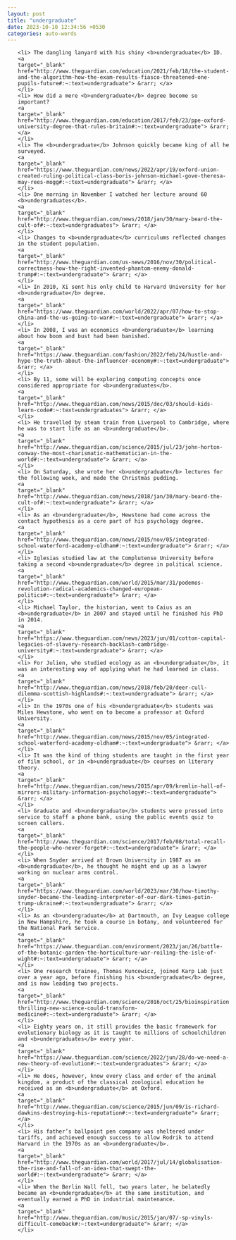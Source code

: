 ```yaml
---
layout: post
title: "undergraduate"
date: 2023-10-10 12:34:56 +0530
categories: auto-words
---
```

<ol>

    <li> The dangling lanyard with his shiny <b>undergraduate</b> ID.
    <a 
    target="_blank" 
    href="http://www.theguardian.com/education/2021/feb/18/the-student-and-the-algorithm-how-the-exam-results-fiasco-threatened-one-pupils-future#:~:text=undergraduate"> &rarr; </a>
    </li>
    <li> How did a mere <b>undergraduate</b> degree become so important?
    <a 
    target="_blank" 
    href="http://www.theguardian.com/education/2017/feb/23/ppe-oxford-university-degree-that-rules-britain#:~:text=undergraduate"> &rarr; </a>
    </li>
    <li> The <b>undergraduate</b> Johnson quickly became king of all he surveyed.
    <a 
    target="_blank" 
    href="https://www.theguardian.com/news/2022/apr/19/oxford-union-created-ruling-political-class-boris-johnson-michael-gove-theresa-may-rees-mogg#:~:text=undergraduate"> &rarr; </a>
    </li>
    <li> One morning in November I watched her lecture around 60 <b>undergraduates</b>.
    <a 
    target="_blank" 
    href="http://www.theguardian.com/news/2018/jan/30/mary-beard-the-cult-of#:~:text=undergraduates"> &rarr; </a>
    </li>
    <li> Changes to <b>undergraduate</b> curriculums reflected changes in the student population.
    <a 
    target="_blank" 
    href="http://www.theguardian.com/us-news/2016/nov/30/political-correctness-how-the-right-invented-phantom-enemy-donald-trump#:~:text=undergraduate"> &rarr; </a>
    </li>
    <li> In 2010, Xi sent his only child to Harvard University for her <b>undergraduate</b> degree.
    <a 
    target="_blank" 
    href="https://www.theguardian.com/world/2022/apr/07/how-to-stop-china-and-the-us-going-to-war#:~:text=undergraduate"> &rarr; </a>
    </li>
    <li> In 2008, I was an economics <b>undergraduate</b> learning about how boom and bust had been banished.
    <a 
    target="_blank" 
    href="https://www.theguardian.com/fashion/2022/feb/24/hustle-and-hype-the-truth-about-the-influencer-economy#:~:text=undergraduate"> &rarr; </a>
    </li>
    <li> By 11, some will be exploring computing concepts once considered appropriate for <b>undergraduates</b>.
    <a 
    target="_blank" 
    href="http://www.theguardian.com/news/2015/dec/03/should-kids-learn-code#:~:text=undergraduates"> &rarr; </a>
    </li>
    <li> He travelled by steam train from Liverpool to Cambridge, where he was to start life as an <b>undergraduate</b>.
    <a 
    target="_blank" 
    href="http://www.theguardian.com/science/2015/jul/23/john-horton-conway-the-most-charismatic-mathematician-in-the-world#:~:text=undergraduate"> &rarr; </a>
    </li>
    <li> On Saturday, she wrote her <b>undergraduate</b> lectures for the following week, and made the Christmas pudding.
    <a 
    target="_blank" 
    href="http://www.theguardian.com/news/2018/jan/30/mary-beard-the-cult-of#:~:text=undergraduate"> &rarr; </a>
    </li>
    <li> As an <b>undergraduate</b>, Hewstone had come across the contact hypothesis as a core part of his psychology degree.
    <a 
    target="_blank" 
    href="http://www.theguardian.com/news/2015/nov/05/integrated-school-waterford-academy-oldham#:~:text=undergraduate"> &rarr; </a>
    </li>
    <li> Iglesias studied law at the Complutense University before taking a second <b>undergraduate</b> degree in political science.
    <a 
    target="_blank" 
    href="http://www.theguardian.com/world/2015/mar/31/podemos-revolution-radical-academics-changed-european-politics#:~:text=undergraduate"> &rarr; </a>
    </li>
    <li> Michael Taylor, the historian, went to Caius as an <b>undergraduate</b> in 2007 and stayed until he finished his PhD in 2014.
    <a 
    target="_blank" 
    href="https://www.theguardian.com/news/2023/jun/01/cotton-capital-legacies-of-slavery-research-backlash-cambridge-university#:~:text=undergraduate"> &rarr; </a>
    </li>
    <li> For Julien, who studied ecology as an <b>undergraduate</b>, it was an interesting way of applying what he had learned in class.
    <a 
    target="_blank" 
    href="http://www.theguardian.com/news/2018/feb/20/deer-cull-dilemma-scottish-highlands#:~:text=undergraduate"> &rarr; </a>
    </li>
    <li> In the 1970s one of his <b>undergraduate</b> students was Miles Hewstone, who went on to become a professor at Oxford University.
    <a 
    target="_blank" 
    href="http://www.theguardian.com/news/2015/nov/05/integrated-school-waterford-academy-oldham#:~:text=undergraduate"> &rarr; </a>
    </li>
    <li> It was the kind of thing students are taught in the first year of film school, or in <b>undergraduate</b> courses on literary theory.
    <a 
    target="_blank" 
    href="http://www.theguardian.com/news/2015/apr/09/kremlin-hall-of-mirrors-military-information-psychology#:~:text=undergraduate"> &rarr; </a>
    </li>
    <li> Graduate and <b>undergraduate</b> students were pressed into service to staff a phone bank, using the public events quiz to screen callers.
    <a 
    target="_blank" 
    href="http://www.theguardian.com/science/2017/feb/08/total-recall-the-people-who-never-forget#:~:text=undergraduate"> &rarr; </a>
    </li>
    <li> When Snyder arrived at Brown University in 1987 as an <b>undergraduate</b>, he thought he might end up as a lawyer working on nuclear arms control.
    <a 
    target="_blank" 
    href="https://www.theguardian.com/world/2023/mar/30/how-timothy-snyder-became-the-leading-interpreter-of-our-dark-times-putin-trump-ukraine#:~:text=undergraduate"> &rarr; </a>
    </li>
    <li> As an <b>undergraduate</b> at Dartmouth, an Ivy League college in New Hampshire, he took a course in botany, and volunteered for the National Park Service.
    <a 
    target="_blank" 
    href="https://www.theguardian.com/environment/2023/jan/26/battle-of-the-botanic-garden-the-horticulture-war-roiling-the-isle-of-wight#:~:text=undergraduate"> &rarr; </a>
    </li>
    <li> One research trainee, Thomas Kuncewicz, joined Karp Lab just over a year ago, before finishing his <b>undergraduate</b> degree, and is now leading two projects.
    <a 
    target="_blank" 
    href="http://www.theguardian.com/science/2016/oct/25/bioinspiration-thrilling-new-science-could-transform-medicine#:~:text=undergraduate"> &rarr; </a>
    </li>
    <li> Eighty years on, it still provides the basic framework for evolutionary biology as it is taught to millions of schoolchildren and <b>undergraduates</b> every year.
    <a 
    target="_blank" 
    href="https://www.theguardian.com/science/2022/jun/28/do-we-need-a-new-theory-of-evolution#:~:text=undergraduates"> &rarr; </a>
    </li>
    <li> He does, however, know every class and order of the animal kingdom, a product of the classical zoological education he received as an <b>undergraduate</b> at Oxford.
    <a 
    target="_blank" 
    href="http://www.theguardian.com/science/2015/jun/09/is-richard-dawkins-destroying-his-reputation#:~:text=undergraduate"> &rarr; </a>
    </li>
    <li> His father’s ballpoint pen company was sheltered under tariffs, and achieved enough success to allow Rodrik to attend Harvard in the 1970s as an <b>undergraduate</b>.
    <a 
    target="_blank" 
    href="http://www.theguardian.com/world/2017/jul/14/globalisation-the-rise-and-fall-of-an-idea-that-swept-the-world#:~:text=undergraduate"> &rarr; </a>
    </li>
    <li> When the Berlin Wall fell, two years later, he belatedly became an <b>undergraduate</b> at the same institution, and eventually earned a PhD in industrial maintenance.
    <a 
    target="_blank" 
    href="http://www.theguardian.com/music/2015/jan/07/-sp-vinyls-difficult-comeback#:~:text=undergraduate"> &rarr; </a>
    </li>